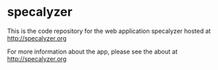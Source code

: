 # specalyzer

This is the code repository for the web application specalyzer hosted at http://specalyzer.org

For more information about the app, please see the about at http://specalyzer.org
